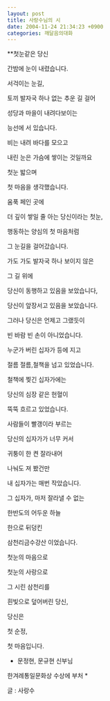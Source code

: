 ```yaml
---
layout: post
title: 사랑수님의 시
date: 2004-11-24 21:34:23 +0900
categories: 깨달음의대화
---
```




                            
                                  



                                
                                      

  

  
  

  
  
  
**첫눈같은 당신  


                                              


  
  
  
  

                                              

  
간밤에 눈이 내렸습니다.  

  
서걱이는 눈길,  

  
토끼 발자국 하나 없는 추운 길 걸어   

  
성당과 마을이 내려다보이는  

  
능선에 서 있습니다.  
  

  

  
비는 내려 바다를 모으고  

  
내린 눈은 가슴에 쌓이는 것일까요  

  
첫눈 밟으며  

  
첫 마음을 생각했습니다.  
  

  

  
움푹 페인 곳에   

  
더 깊이 쌓일 줄 아는 당신이라는 첫눈,  

  
행동하는 양심의 첫 마음처럼  

  
그 눈길을 걸어갔습니다.  
  

  

  
가도 가도 발자국 하나 보이지 않은  

  
그 길 위에  

  
당신이 동행하고 있음을 보았습니다,  

  
당신이 앞장서고 있음을 보았습니다.  
  

  

  
그러나 당신은 언제고 그랬듯이  

  
빈 바람 빈 손이 아니었습니다.  

  
누군가 버린 십자가 등에 지고  

  
절름 절름,철책을 넘고 있었습니다.  

  
철책에 찢긴 십자가에는  

  
당신의 심장 같은 헌혈이  

   
뚝뚝 흐르고 있었습니다.  
  

  

  
사람들이 빨갱이라 부르는   

  
당신의 십자가가 너무 커서  

  
귀퉁이 한 켠 잘라내어   

  
나눠도 져 봤건만  

  
내 십자가는 매번 작았습니다.  

  
그 십자가, 마저 잘라낼 수 없는  

  
한반도의 어두운 하늘  

  
한으로 뒤덩킨   

  
삼천리금수강산 이었습니다.  
  

  

  
첫눈의 마음으로   

  
첫눈의 사랑으로  

  
그 시린 삼천리를   

  
흰빛으로 덮어버린 당신,  

  

  
당신은   

  
첫 순정,  

  
첫 마음입니다.  
  

  
  

  

  

  
* 문정현, 문규현 신부님   

  
한겨례통일문화상 수상에 부처 *  
  

  
  

  

  
글 : 사랑수



  
</b>